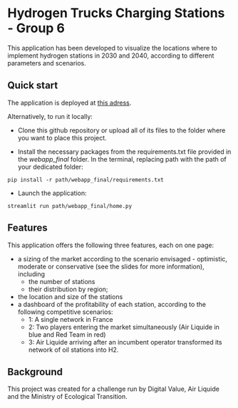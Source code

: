 # Hydrogen Trucks Charging Stations - Group 6


This application has been developed to visualize the locations where to implement hydrogen stations in 2030 and 2040, according to different parameters and scenarios.

## Quick start

The application is deployed at [this adress](https://pointing9212-airliquide-webapp-finalhome-65qg7b.streamlit.app).

Alternatively, to run it locally:

- Clone this github repository or upload all of its files to the folder where you want to place this project.

- Install the necessary packages from the requirements.txt file provided in the *webapp_final* folder. In the terminal, replacing path with the path of your dedicated folder:
```
pip install -r path/webapp_final/requirements.txt
```

- Launch the application:
```
streamlit run path/webapp_final/home.py
```


## Features

This application offers the following three features, each on one page:
- a sizing of the market according to the scenario envisaged - optimistic, moderate or conservative (see the slides for more information), including
  - the number of stations
  - their distribution by region;
- the location and size of the stations
- a dashboard of the profitability of each station, according to the following competitive scenarios:
  - 1: A single network in France
  - 2: Two players entering the market simultaneously (Air Liquide in blue and Red Team in red)
  - 3: Air Liquide arriving after an incumbent operator transformed its network of oil stations into H2.


## Background

This project was created for a challenge run by Digital Value, Air Liquide and the Ministry of Ecological Transition.
